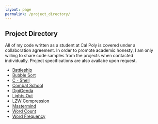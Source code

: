 ```yaml
---
layout: page
permalink: /project_directory/
---
```


**Project Directory**
---------------------

All of my code written as a student at Cal Poly is covered under a collaboration agreement. In order to promote academic honesty, I am only willing to share code samples from the projects when contacted individually. Project specifications are also availabe upon request.

* [Battleship](https://jonscott20.github.io/battleship) 
* [Bubble Sort](https://jonscott20.github.io/bubble_sort)
* [C - Shell](https://jonscott20.github.io/cshell)
* [Combat School](https://jonscott20.github.io/combat_school) 
* [DigiGenda](https://jonscott20.github.io/digigenda) 
* [Lights Out](https://jonscott20.github.io/lights_out) 
* [LZW Compression](https://jonscott20.github.io/lzwcompression) 
* [Mastermind](https://jonscott20.github.io/mastermind)
* [Word Count](https://jonscott20.github.io/wordcount)
* [Word Frequency](https://jonscott20.github.io/wordfrequency)
